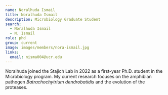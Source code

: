 ```yaml
---
name: Noralhuda Ismail
title: Noralhuda Ismail
description: Microbiology Graduate Student
search:
  - Noralhuda Ismail
  - N. Ismail
role: phd
group: current
image: images/members/nora-ismail.jpg
links:
  email: nisma004@ucr.edu
---
```

Noralhuda joined the Stajich Lab in 2022 as a first-year Ph.D. student in the Microbiology program. My current research focuses on the amphibian pathogen _Batrachochytrium dendrobatidis_ and the evolution of the proteases.


